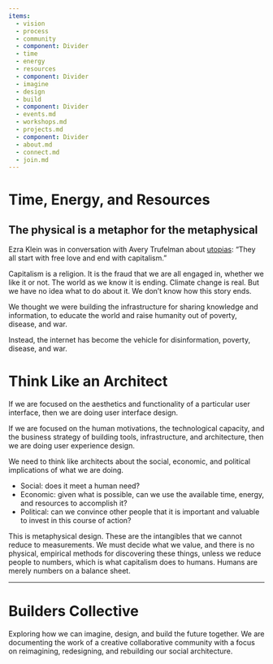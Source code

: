 ```yaml
---
items:
  - vision
  - process
  - community
  - component: Divider
  - time
  - energy
  - resources
  - component: Divider
  - imagine
  - design
  - build
  - component: Divider
  - events.md
  - workshops.md
  - projects.md
  - component: Divider
  - about.md
  - connect.md
  - join.md
---
```


# Time, Energy, and Resources

## The physical is a metaphor for the metaphysical

Ezra Klein was in conversation with Avery Trufelman about [utopias](https://www.stitcher.com/podcast/vox/the-ezra-klein-show/e/62084054): “They all start with free love and end with capitalism.”

Capitalism is a religion. It is the fraud that we are all engaged in, whether we like it or not. The world as we know it is ending. Climate change is real. But we have no idea what to do about it. We don’t know how this story ends.

We thought we were building the infrastructure for sharing knowledge and information, to educate the world and raise humanity out of poverty, disease, and war.

Instead, the internet has become the vehicle for disinformation, poverty, disease, and war.

# Think Like an Architect

If we are focused on the aesthetics and functionality of a particular user interface, then we are doing user interface design.

If we are focused on the human motivations, the technological capacity, and the business strategy of building tools, infrastructure, and architecture, then we are doing user experience design.

We need to think like architects about the social, economic, and political implications of what we are doing.

- Social: does it meet a human need?
- Economic: given what is possible, can we use the available time, energy, and resources to accomplish it?
- Political: can we convince other people that it is important and valuable to invest in this course of action?

This is metaphysical design. These are the intangibles that we cannot reduce to measurements. We must decide what we value, and there is no physical, empirical methods for discovering these things, unless we reduce people to numbers, which is what capitalism does to humans. Humans are merely numbers on a balance sheet.

---

# Builders Collective

Exploring how we can imagine, design, and build the future together. We are documenting the work of a creative collaborative community with a focus on reimagining, redesigning, and rebuilding our social architecture.
